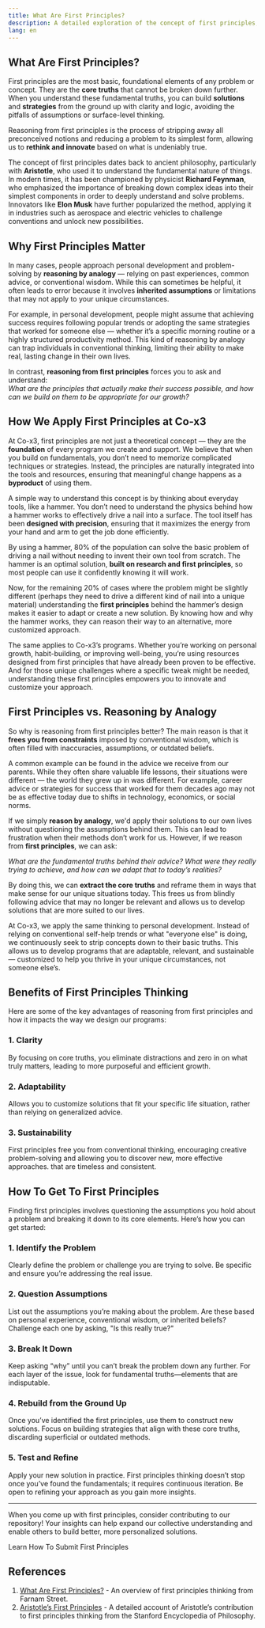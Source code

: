 ```yaml
---
title: What Are First Principles?
description: A detailed exploration of the concept of first principles, and how they differ from conventional thinking.
lang: en
---
```


## What Are First Principles?

First principles are the most basic, foundational elements of any problem or concept. They are the **core truths** that cannot be broken down further. When you understand these fundamental truths, you can build **solutions** and **strategies** from the ground up with clarity and logic, avoiding the pitfalls of assumptions or surface-level thinking.

Reasoning from first principles is the process of stripping away all preconceived notions and reducing a problem to its simplest form, allowing us to **rethink and innovate** based on what is undeniably true.

The concept of first principles dates back to ancient philosophy, particularly with **Aristotle**, who used it to understand the fundamental nature of things. In modern times, it has been championed by physicist **Richard Feynman**, who emphasized the importance of breaking down complex ideas into their simplest components in order to deeply understand and solve problems. Innovators like **Elon Musk** have further popularized the method, applying it in industries such as aerospace and electric vehicles to challenge conventions and unlock new possibilities.

## Why First Principles Matter

In many cases, people approach personal development and problem-solving by **reasoning by analogy** — relying on past experiences, common advice, or conventional wisdom. While this can sometimes be helpful, it often leads to error because it involves **inherited assumptions** or limitations that may not apply to your unique circumstances.

For example, in personal development, people might assume that achieving success requires following popular trends or adopting the same strategies that worked for someone else — whether it’s a specific morning routine or a highly structured productivity method. This kind of reasoning by analogy can trap individuals in conventional thinking, limiting their ability to make real, lasting change in their own lives.

In contrast, **reasoning from first principles** forces you to ask and understand:  
*What are the principles that actually make their success possible, and how can we build on them to be appropriate for our growth?* 

## How We Apply First Principles at Co-x3

At Co-x3, first principles are not just a theoretical concept — they are the **foundation** of every program we create and support. We believe that when you build on fundamentals, you don’t need to memorize complicated techniques or strategies. Instead, the principles are naturally integrated into the tools and resources, ensuring that meaningful change happens as a **byproduct** of using them.

A simple way to understand this concept is by thinking about everyday tools, like a hammer. You don’t need to understand the physics behind how a hammer works to effectively drive a nail into a surface. The tool itself has been **designed with precision**, ensuring that it maximizes the energy from your hand and arm to get the job done efficiently.

By using a hammer, 80% of the population can solve the basic problem of driving a nail without needing to invent their own tool from scratch. The hammer is an optimal solution, **built on research and first principles**, so most people can use it confidently knowing it will work.

Now, for the remaining 20% of cases where the problem might be slightly different (perhaps they need to drive a different kind of nail into a unique material) understanding the **first principles** behind the hammer’s design makes it easier to adapt or create a new solution. By knowing how and why the hammer works, they can reason their way to an alternative, more customized approach.

<InfoBanner shouldCenter emoji=":bulb:">
  The same applies to Co-x3’s programs. Whether you’re working on personal growth, habit-building, or improving well-being, you’re using resources designed from first principles that have already been proven to be effective. And for those unique challenges where a specific tweak might be needed, understanding these first principles empowers you to innovate and customize your approach.
</InfoBanner>

## First Principles vs. Reasoning by Analogy

So why is reasoning from first principles better? The main reason is that it **frees you from constraints** imposed by conventional wisdom, which is often filled with inaccuracies, assumptions, or outdated beliefs.

A common example can be found in the advice we receive from our parents. While they often share valuable life lessons, their situations were different — the world they grew up in was different. For example, career advice or strategies for success that worked for them decades ago may not be as effective today due to shifts in technology, economics, or social norms. 

If we simply **reason by analogy**, we'd apply their solutions to our own lives without questioning the assumptions behind them. This can lead to frustration when their methods don’t work for us. However, if we reason from **first principles**, we can ask: 

*What are the fundamental truths behind their advice? What were they really trying to achieve, and how can we adapt that to today’s realities?*

By doing this, we can **extract the core truths** and reframe them in ways that make sense for our unique situations today. This frees us from blindly following advice that may no longer be relevant and allows us to develop solutions that are more suited to our lives.

<InfoBanner shouldCenter emoji=":bulb:">
  At Co-x3, we apply the same thinking to personal development. Instead of relying on conventional self-help trends or what "everyone else" is doing, we continuously seek to strip concepts down to their basic truths. This allows us to develop programs that are adaptable, relevant, and sustainable — customized to help you thrive in your unique circumstances, not someone else’s.
</InfoBanner>

## Benefits of First Principles Thinking

Here are some of the key advantages of reasoning from first principles and how it impacts the way we design our programs:

### 1. Clarity
By focusing on core truths, you eliminate distractions and zero in on what truly matters, leading to more purposeful and efficient growth.

### 2. Adaptability
Allows you to customize solutions that fit your specific life situation, rather than relying on generalized advice.

### 3. Sustainability
First principles free you from conventional thinking, encouraging creative problem-solving and allowing you to discover new, more effective approaches. that are timeless and consistent.

## How To Get To First Principles

Finding first principles involves questioning the assumptions you hold about a problem and breaking it down to its core elements. Here’s how you can get started:

### 1. Identify the Problem
Clearly define the problem or challenge you are trying to solve. Be specific and ensure you’re addressing the real issue.

### 2. Question Assumptions
List out the assumptions you’re making about the problem. Are these based on personal experience, conventional wisdom, or inherited beliefs? Challenge each one by asking, "Is this really true?"

### 3. Break It Down
Keep asking “why” until you can’t break the problem down any further. For each layer of the issue, look for fundamental truths—elements that are indisputable.

### 4. Rebuild from the Ground Up
Once you’ve identified the first principles, use them to construct new solutions. Focus on building strategies that align with these core truths, discarding superficial or outdated methods.

### 5. Test and Refine
Apply your new solution in practice. First principles thinking doesn’t stop once you’ve found the fundamentals; it requires continuous iteration. Be open to refining your approach as you gain more insights.

---

When you come up with first principles, consider contributing to our repository! Your insights can help expand our collective understanding and enable others to build better, more personalized solutions.

<ButtonLink to="unlock-your-potential/principles/how-do-I-submit-first-principles">Learn How To Submit First Principles</ButtonLink>

## References
1. [What Are First Principles?](https://fs.blog/first-principles/) - An overview of first principles thinking from Farnam Street.
2. [Aristotle’s First Principles](https://plato.stanford.edu/entries/aristotle/) - A detailed account of Aristotle’s contribution to first principles thinking from the Stanford Encyclopedia of Philosophy.